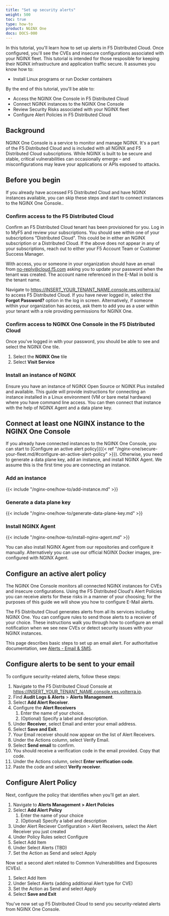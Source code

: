 ```yaml
---
title: "Set up security alerts"
weight: 500
toc: true
type: how-to
product: NGINX One
docs: DOCS-000
---
```


In this tutorial, you'll learn how to set up alerts in F5 Distributed Cloud. Once configured, you'll see the CVEs and insecure configurations associated with your NGINX fleet. This tutorial is intended for those resposible for keeping their NGINX infrastructure and application traffic secure. It assumes you know how to:

- Install Linux programs or run Docker containers

By the end of this tutorial, you'll be able to:

- Access the NGINX One Console in F5 Distributed Cloud
- Connect NGINX instances to the NGINX One Console
- Review Security Risks associated with your NGINX fleet
- Configure Alert Policies in F5 Distributed Cloud

## Background

NGINX One Console is a service to monitor and manage NGINX. It's a part of the F5 Distributed Cloud and is included with all NGINX and F5 Distributed Cloud subscriptions. While NGINX is built to be secure and stable, critical vulnerabilities can occasionally emerge – and misconfigurations may leave your applications or APIs exposed to attacks. 

## Before you begin

If you already have accessed F5 Distributed Cloud and have NGINX instances available, you can skip these steps and start to connect instances to the NGINX One Console..

### Confirm access to the F5 Distributed Cloud

Confirm an F5 Distributed Cloud tenant has been provisioned for you. Log in to MyF5 and review your subscriptions. You should see within one of your subscriptions "Distributed Cloud". This could be in either an NGINX subscription or a Distributed Cloud. If the above does not appear in any of your subscriptions, reach out to either your F5 Account Team or Customer Success Manager.

With access, you or someone in your organization should have an email from no-reply@cloud.f5.com asking you to update your password when the tenant was created. The account name referenced in the E-Mail in bold is the tenant name.

Navigate to https://INSERT_YOUR_TENANT_NAME.console.ves.volterra.io/ to access F5 Distributed Cloud. If you have never logged in, select the **Forgot Password?** option in the log in screen. Alternatively, if someone within your organization has access, ask them to add you as a user within your tenant with a role providing permissions for NGINX One.

### Confirm access to NGINX One Console in the F5 Distributed Cloud

Once you've logged in with your password, you should be able to see and select the NGINX One tile. 

1. Select the **NGINX One** tile<!-- Style note: this is the UI in DC -->
1. Select **Visit Service**

### Install an instance of NGINX

Ensure you have an instance of NGINX Open Source or NGINX Plus installed and available. This guide will provide instructions for connecting an instance installed in a Linux environment (VM or bare metal hardware) where you have command line access.
You can then connect that instance with the help of NGINX Agent and a data plane key.
<!-- possibl3 problem: i see conflict between how proposed docs for Agent 3.0 connect, in the way we configure /etc/nginx-agent/nginx-agent.conf and our N1C docs in Get Started.. Jason's mentioned an env variable.

: Jason, I think you noted about connections using environment variables. -->
<!--  Alternatively, we also have instructions for [Deploying NGINX and NGINX Plus with Docker]({{< ref "/nginx/admin-guide/installing-nginx/installing-nginx-docker.md" >}}) -->

## Connect at least one NGINX instance to the NGINX One Console

If you already have connected instances to the NGINX One Console, you can start to [Configure an active alert policy]({{< ref "/nginx-one/secure-your-fleet.md/#configure-an-active-alert-policy" >}}).
Otherwise, you need to generate a data plane key, add an instance, and install NGINX Agent. We assume this is the first time you are connecting an instance.

### Add an instance

{{< include "/nginx-one/how-to/add-instance.md" >}}

### Generate a data plane key

{{< include "/nginx-one/how-to/generate-data-plane-key.md" >}}

### Install NGINX Agent

{{< include "/nginx-one/how-to/install-nginx-agent.md" >}}

You can also install NGINX Agent from our repositories and configure it manually. Alternatively you can use our official NGINX Docker images, pre-configured with NGINX Agent.

## Configure an active alert policy

The NGINX One Console monitors all connected NGINX instances for CVEs and insecure configurations. Using the F5 Distributed Cloud's Alert Policies you can receive alerts for these risks in a manner of your choosing; for the purposes of this guide we will show you how to configure E-Mail alerts.

The F5 Distributed Cloud generates alerts from all its services including NGINX One. You can configure rules to send those alerts to a receiver of your choice. These instructions walk you through how to configure an email notification when we see new CVEs or detect security issues with your NGINX instances.

This page describes basic steps to set up an email alert. For authoritative documentation, see
[Alerts - Email & SMS](https://docs.cloud.f5.com/docs-v2/shared-configuration/how-tos/alerting/alerts-email-sms).

## Configure alerts to be sent to your email

To configure security-related alerts, follow these steps:

1. Navigate to the F5 Distributed Cloud Console at https://INSERT_YOUR_TENANT_NAME.console.ves.volterra.io. 
1. Find **Audit Logs & Alerts** > **Alerts Management**.
1. Select **Add Alert Receiver**.
1. Configure the **Alert Receivers**
   1. Enter the name of your choice.
   1. (Optional) Specify a label and description.
1. Under **Receiver**, select Email and enter your email address.
1. Select **Save and Exit**.
1. Your Email receiver should now appear on the list of Alert Receivers.
1. Under the Actions column, select Verify Email.
1. Select **Send email** to confirm.
1. You should receive a verification code in the email provided. Copy that code.
1. Under the Actions column, select **Enter verification code**.
1. Paste the code and select **Verify receiver**.

## Configure Alert Policy

Next, configure the policy that identifies when you'll get an alert. 

1. Navigate to **Alerts Management > Alert Policies**
1. Select **Add Alert Policy**
   1. Enter the name of your choice
   1. (Optional) Specify a label and description
1. Under Alert Reciever Configuration > Alert Receivers, select the Alert Receiver you just created
1. Under Policy Rules select Configure
1. Select Add Item
1. Under Select Alerts (TBD)
1. Set the Action as Send and select Apply

Now set a second alert related to Common Vulnerabilities and Exposures (CVEs).

1. Select Add Item
1. Under Select Alerts {adding additional Alert type for CVE)
1. Set the Action as Send and select Apply
1. Select **Save and Exit**

You've now set up F5 Distributed Cloud to send you security-related alerts from NGINX One Console.

